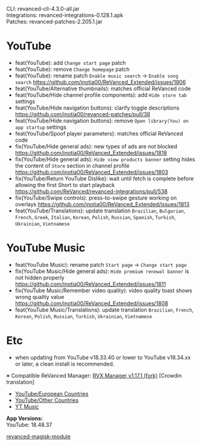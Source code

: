 CLI: revanced-cli-4.3.0-all.jar  
Integrations: revanced-integrations-0.128.1.apk  
Patches: revanced-patches-2.205.1.jar  

YouTube
==
- feat(YouTube): add `Change start page` patch
- feat(YouTube): remove `Change homepage` patch
- feat(YouTube): rename patch `Enable music search` → `Enable song search` https://github.com/inotia00/ReVanced_Extended/issues/1806
- feat(YouTube/Alternative thumbnails): matches official ReVanced code
- feat(YouTube/Hide channel profile components): add `Hide store tab` settings
- feat(YouTube/Hide navigation buttons): clarify toggle descriptions https://github.com/inotia00/revanced-patches/pull/38
- feat(YouTube/Hide navigation buttons): remove `Open library(You) on app startup` settings
- feat(YouTube/Spoof player parameters): matches official ReVanced code
- fix(YouTube/Hide general ads): new types of ads are not blocked https://github.com/inotia00/ReVanced_Extended/issues/1818
- fix(YouTube/Hide general ads): `Hide view products banner` setting hides the content of `Store` section in channel profile https://github.com/inotia00/ReVanced_Extended/issues/1803
- fix(YouTube/Return YouTube Dislike): wait until fetch is complete before allowing the first Short to start playback https://github.com/ReVanced/revanced-integrations/pull/538
- fix(YouTube/Swipe controls): press-to-swipe gesture working on overlays https://github.com/inotia00/ReVanced_Extended/issues/1813
- feat(YouTube/Translations): update translation
`Brazilian`, `Bulgarian`, `French`, `Greek`, `Italian`, `Korean`, `Polish`, `Russian`, `Spanish`, `Turkish`, `Ukrainian`, `Vietnamese`


YouTube Music
==
- feat(YouTube Music): rename patch `Start page` → `Change start page`
- fix(YouTube Music/Hide general ads): `Hide premium renewal banner` is not hidden properly https://github.com/inotia00/ReVanced_Extended/issues/1811
- fix(YouTube Music/Remember video quality): video quality toast shows wrong quality value https://github.com/inotia00/ReVanced_Extended/issues/1808
- feat(YouTube Music/Translations): update translation
`Brazilian`, `French`, `Korean`, `Polish`, `Russian`, `Turkish`, `Ukrainian`, `Vietnamese`


Etc
==
- when updating from YouTube v18.33.40 or lower to YouTube v18.34.xx or later, a clean install is recommended.

※ Compatible ReVanced Manager: [RVX Manager v1.17.1 (fork)](https://github.com/inotia00/revanced-manager/releases/tag/v1.17.1)
[Crowdin translation]
- [YouTube/European Countries](https://crowdin.com/project/revancedextendedeu)
- [YouTube/Other Countries](https://crowdin.com/project/revancedextended)
- [YT Music](https://crowdin.com/project/revancedmusicextended)

  
**App Versions:**  
YouTube: 18.48.37  

[revanced-magisk-module](https://github.com/j-hc/revanced-magisk-module)  
